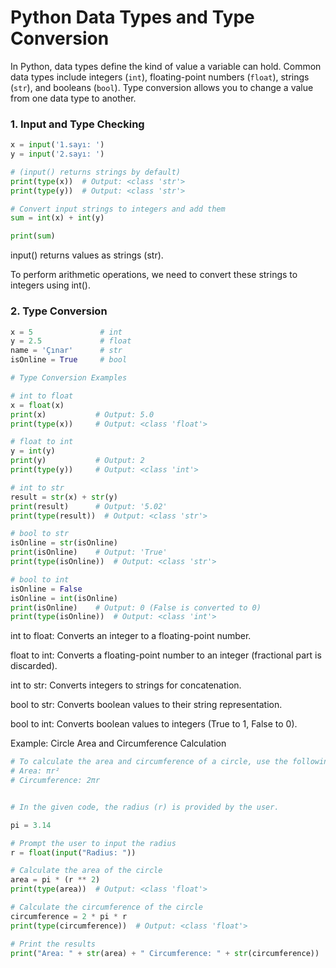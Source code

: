 # Python Data Types and Type Conversion

In Python, data types define the kind of value a variable can hold. Common data types include integers (`int`), floating-point numbers (`float`), strings (`str`), and booleans (`bool`). Type conversion allows you to change a value from one data type to another.

### 1. Input and Type Checking

```python
x = input('1.sayı: ')
y = input('2.sayı: ')

# (input() returns strings by default)
print(type(x))  # Output: <class 'str'> 
print(type(y))  # Output: <class 'str'>

# Convert input strings to integers and add them
sum = int(x) + int(y)  

print(sum)  
```

input() returns values as strings (str).

To perform arithmetic operations, we need to convert these strings to integers using int().

### 2. Type Conversion
```python
x = 5               # int
y = 2.5             # float
name = 'Çınar'      # str
isOnline = True     # bool

# Type Conversion Examples

# int to float
x = float(x)
print(x)           # Output: 5.0
print(type(x))     # Output: <class 'float'>

# float to int
y = int(y)
print(y)           # Output: 2
print(type(y))     # Output: <class 'int'>

# int to str
result = str(x) + str(y)
print(result)      # Output: '5.02'
print(type(result))  # Output: <class 'str'>

# bool to str
isOnline = str(isOnline)
print(isOnline)    # Output: 'True'
print(type(isOnline))  # Output: <class 'str'>

# bool to int
isOnline = False
isOnline = int(isOnline)
print(isOnline)    # Output: 0 (False is converted to 0)
print(type(isOnline))  # Output: <class 'int'>
```

int to float: Converts an integer to a floating-point number.

float to int: Converts a floating-point number to an integer (fractional part is discarded).

int to str: Converts integers to strings for concatenation.

bool to str: Converts boolean values to their string representation.

bool to int: Converts boolean values to integers (True to 1, False to 0).

Example: Circle Area and Circumference Calculation

```python
# To calculate the area and circumference of a circle, use the following formulas:
# Area: πr²
# Circumference: 2πr


# In the given code, the radius (r) is provided by the user.

pi = 3.14

# Prompt the user to input the radius
r = float(input("Radius: "))

# Calculate the area of the circle
area = pi * (r ** 2)
print(type(area))  # Output: <class 'float'>

# Calculate the circumference of the circle
circumference = 2 * pi * r
print(type(circumference))  # Output: <class 'float'>

# Print the results
print("Area: " + str(area) + " Circumference: " + str(circumference))


